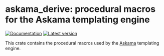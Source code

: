 # askama_derive: procedural macros for the Askama templating engine

[![Documentation](https://docs.rs/askama_patched_derive/badge.svg)](https://docs.rs/askama_patched_derive)
[![Latest version](https://img.shields.io/crates/v/askama_patched_derive.svg)](https://crates.io/crates/askama_patched_derive)

This crate contains the procedural macros used by the
[Askama](https://github.com/cipriancraciun/askama) templating engine.
